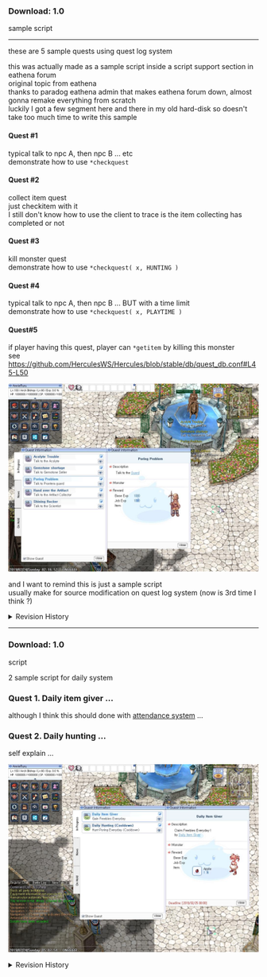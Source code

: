 ### Download: 1.0
sample script

---------------------------------

these are 5 sample quests using quest log system

this was actually made as a sample script inside a script support section in eathena forum  
original topic from eathena  
thanks to paradog eathena admin that makes eathena forum down, almost gonna remake everything from scratch  
luckily I got a few segment here and there in my old hard-disk so doesn't take too much time to write this sample  

#### Quest #1  
typical talk to npc A, then npc B ... etc  
demonstrate how to use `*checkquest`  

#### Quest #2
collect item quest  
just checkitem with it  
I still don't know how to use the client to trace is the item collecting has completed or not  

#### Quest #3
kill monster quest  
demonstrate how to use `*checkquest( x, HUNTING )`  

#### Quest #4
typical talk to npc A, then npc B ... BUT with a time limit  
demonstrate how to use `*checkquest( x, PLAYTIME )`  

#### Quest#5
if player having this quest, player can `*getitem` by killing this monster  
see https://github.com/HerculesWS/Hercules/blob/stable/db/quest_db.conf#L45-L50

![screen2019Hercules031.jpg](https://raw.githubusercontent.com/AnnieRuru/customs/master/screenshots/screen2019Hercules031.jpg)


and I want to remind this is just a sample script  
usually make for source modification on quest log system (now is 3rd time I think ?)

<details>
<summary>Revision History</summary>

0.1 - script

0.2 - script

0.3 - script
- update to new format, and new script commands

1.0 - script
- update to new format

</details>

--------------------------

### Download: 1.0
script

2 sample script for daily system

### Quest 1. Daily item giver ...
although I think this should done with [attendance system](https://rathena.org/board/topic/117396-you-are-not-allowed-to-use-the-attendance-system/#comment-353681) ...

### Quest 2. Daily hunting ...
self explain ...

![screen2019Hercules032.jpg](https://raw.githubusercontent.com/AnnieRuru/customs/master/screenshots/screen2019Hercules032.jpg)

<details>
<summary>Revision History</summary>

1.0 - script

</details>
